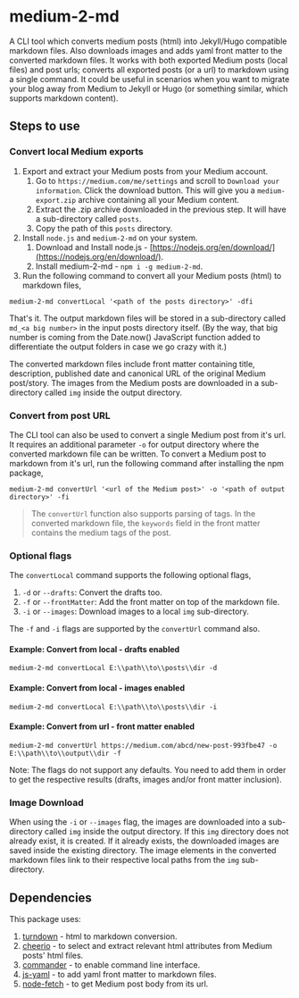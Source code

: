 # medium-2-md

A CLI tool which converts medium posts (html) into Jekyll/Hugo compatible markdown files. Also downloads images and adds yaml front matter to the converted markdown files.
It works with both exported Medium posts (local files) and post urls; converts all exported posts (or a url) to markdown using a single command. It could be useful in scenarios when you want to migrate your blog away from Medium to Jekyll or Hugo (or something similar, which supports markdown content).

## Steps to use

### Convert local Medium exports

1. Export and extract your Medium posts from your Medium account.
    1. Go to `https://medium.com/me/settings` and scroll to `Download your information`. Click the download button. This will give you a `medium-export.zip` archive containing all your Medium content.
    1. Extract the .zip archive downloaded in the previous step. It will have a sub-directory called `posts`.
    1. Copy the path of this `posts` directory.
1. Install `node.js` and `medium-2-md` on your system.
    1. Download and Install node.js - [https://nodejs.org/en/download/](https://nodejs.org/en/download/).
    1. Install medium-2-md - `npm i -g medium-2-md`.
1. Run the following command to convert all your Medium posts (html) to markdown files,

```code
medium-2-md convertLocal '<path of the posts directory>' -dfi
```

That's it. The output markdown files will be stored in a sub-directory called `md_<a big number>` in the input posts directory itself. (By the way, that big number is coming from the Date.now() JavaScript function added to differentiate the output folders in case we go crazy with it.)

The converted markdown files include front matter containing title, description, published date and canonical URL of the original Medium post/story. The images from the Medium posts are downloaded in a sub-directory called `img` inside the output directory.

### Convert from post URL

The CLI tool can also be used to convert a single Medium post from it's url. It requires an additional parameter `-o` for output directory where the converted markdown file can be written. To convert a Medium post to markdown from it's url, run the following command after installing the npm package,

```code
medium-2-md convertUrl '<url of the Medium post>' -o '<path of output directory>' -fi
```

> The `convertUrl` function also supports parsing of tags. In the converted markdown file, the `keywords` field in the front matter contains the medium tags of the post.

### Optional flags

The `convertLocal` command supports the following optional flags,

1. `-d` or `--drafts`: Convert the drafts too.
1. `-f` or `--frontMatter`: Add the front matter on top of the markdown file.
1. `-i` or `--images`: Download images to a local `img` sub-directory.

The `-f` and `-i` flags are supported by the `convertUrl` command also.

#### Example: Convert from local - drafts enabled

```code
medium-2-md convertLocal E:\\path\\to\\posts\\dir -d
```

#### Example: Convert from local - images enabled

```code
medium-2-md convertLocal E:\\path\\to\\posts\\dir -i
```

#### Example: Convert from url - front matter enabled

```code
medium-2-md convertUrl https://medium.com/abcd/new-post-993fbe47 -o E:\\path\\to\\output\\dir -f
```

Note: The flags do not support any defaults. You need to add them in order to get the respective results (drafts, images and/or front matter inclusion).

### Image Download

When using the `-i` or `--images` flag, the images are downloaded into a sub-directory called `img` inside the output directory. If this `img` directory does not already exist, it is created. If it already exists, the downloaded images are saved inside the existing directory. The image elements in the converted markdown files link to their respective local paths from the `img` sub-directory.

## Dependencies

This package uses:

1. [turndown](https://github.com/domchristie/turndown) - html to markdown conversion.
1. [cheerio](https://github.com/cheeriojs/cheerio) - to select and extract relevant html attributes from Medium posts' html files.
1. [commander](https://github.com/tj/commander.js) - to enable command line interface.
1. [js-yaml](https://github.com/nodeca/js-yaml) - to add yaml front matter to markdown files.
1. [node-fetch](https://github.com/bitinn/node-fetch) - to get Medium post body from its url.
